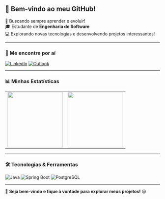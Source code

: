 ## 👋 Bem-vindo ao meu GitHub!

🚀 Buscando sempre aprender e evoluir!  
🎓 Estudante de **Engenharia de Software**  
💻 Explorando novas tecnologias e desenvolvendo projetos interessantes!  

---

### 🔗 **Me encontre por aí**
[![LinkedIn](https://img.shields.io/badge/-LinkedIn-0077B5?style=flat-square&logo=linkedin&logoColor=white)](https://www.linkedin.com/in/lucas-sampaio-santos-gomes-a774a1191/)
[![Outlook](https://img.shields.io/badge/-Outlook-0078D4?style=flat-square&logo=microsoft-outlook&logoColor=white)](mailto:lucassamp10l@outlook.com)

---

### 📊 **Minhas Estatísticas**
<div align="center">
  <table>
    <tr>
      <td>
        <img height="180em" src="https://github-readme-stats.vercel.app/api?username=Like-a-stone&show_icons=true&theme=dark&include_all_commits=true"/>
      </td>
      <td>
        <img height="180em" src="https://github-readme-stats.vercel.app/api/top-langs/?username=Like-a-stone&layout=compact&langs_count=7&theme=dark"/>
      </td>
    </tr>
  </table>
</div>

---

### 🛠 **Tecnologias & Ferramentas**
![Java](https://img.shields.io/badge/-Java-007396?style=flat-square&logo=java&logoColor=white)
![Spring Boot](https://img.shields.io/badge/-Spring%20Boot-6DB33F?style=flat-square&logo=spring-boot&logoColor=white)
![PostgreSQL](https://img.shields.io/badge/-PostgreSQL-336791?style=flat-square&logo=postgresql&logoColor=white)

---

🚀 **Seja bem-vindo e fique à vontade para explorar meus projetos!** 😃
